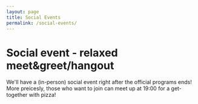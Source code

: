 ```yaml
---
layout: page
title: Social Events
permalink: /social-events/
---
```


# Social event - relaxed meet&greet/hangout

We'll have a (in-person) social event right after the official programs ends!
More preicesly, those who want to join can meet up at 19:00 for a get-together with pizza! 
